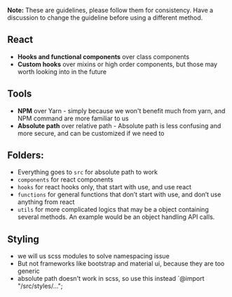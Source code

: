 **Note:** These are guidelines, please follow them for consistency. Have a discussion to change the guideline before using a different method.



## React

- **Hooks and functional components** over class components
- **Custom hooks** over mixins or high order components, but those may worth looking into in the future



## Tools

- **NPM** over Yarn - simply because we won't benefit much from yarn, and NPM command are more familiar to us
- **Absolute path** over relative path - Absolute path is less confusing and more secure, and can be customized if we need to



## Folders:

- Everything goes to `src` for absolute path to work
- `components` for react components
- `hooks` for react hooks only, that start with use, and use react
- `functions` for general functions that don’t start with use, and don’t use anything from react
- `utils` for more complicated logics that may be a object containing several methods. An example would be an object handling API calls.



## Styling

- we will us scss modules to solve namespacing issue
- But not frameworks like bootstrap and material ui, because they are too generic
- absolute path doesn't work in scss, so use this instead `@import "/src/styles/...";
